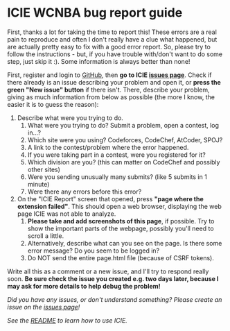 # ICIE WCNBA bug report guide

First, thanks a lot for taking the time to report this!
These errors are a real pain to reproduce and often I don't really have a clue what happened, but are actually pretty easy to fix with a good error report.
So, please try to follow the instructions - but, if you have trouble with/don't want to do some step, just skip it :).
Some information is always better than none!

First, register and login to [GitHub], then **go to ICIE [issues page]**. 
Check if there already is an issue describing your problem and open it, or **press the green "New issue" button** if there isn't.
There, describe your problem, giving as much information from below as possible (the more I know, the easier it is to guess the reason):

1. Describe what were you trying to do.
    1. What were you trying to do? Submit a problem, open a contest, log in...?
    2. Which site were you using? Codeforces, CodeChef, AtCoder, SPOJ?
    3. A link to the contest/problem where the error happened.
    4. If you were taking part in a contest, were you registered for it?
    5. Which division are you? (this can matter on CodeChef and possibly other sites)
    6. Were you sending unusually many submits? (like 5 submits in 1 minute)
    7. Were there any errors before this error?
2. On the "ICIE Report" screen that opened, press **"page where the extension failed"**. This should open a web browser, displaying the web page ICIE was not able to analyze.
    1. **Please take and add screenshots of this page**, if possible. Try to show the important parts of the webpage, possibly you'll need to scroll a little.
    2. Alternatively, describe what can you see on the page. Is there some error message? Do you seem to be logged in?
    3. Do NOT send the entire page.html file (because of CSRF tokens).

Write all this as a comment or a new issue, and I'll try to respond really soon. **Be sure check the issue you created e.g. two days later, because I may ask for more details to help debug the problem!**

*Did you have any issues, or don't understand something? Please create an issue on the [issues page]!*

*See the [README](https://github.com/pustaczek/icie#icie----) to learn how to use ICIE.*

[GitHub]: https://github.com
[issues page]: https://github.com/pustaczek/icie/issues
